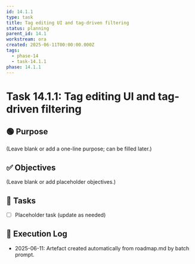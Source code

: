 ```yaml
---
id: 14.1.1
type: task
title: Tag editing UI and tag-driven filtering
status: planning
parent_id: 14.1
workstream: ora
created: 2025-06-11T00:00:00.000Z
tags:
  - phase-14
  - task-14.1.1
phase: 14.1.1
---
```


# Task 14.1.1: Tag editing UI and tag-driven filtering

## 🟢 Purpose

(Leave blank or add a one-line purpose; can be filled later.)

## ✅ Objectives

(Leave blank or add placeholder objectives.)

## 🔨 Tasks

- [ ] Placeholder task (update as needed)

## 🧾 Execution Log

- 2025-06-11: Artefact created automatically from roadmap.md by batch prompt.
